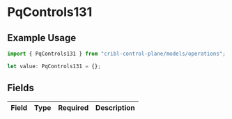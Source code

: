 # PqControls131

## Example Usage

```typescript
import { PqControls131 } from "cribl-control-plane/models/operations";

let value: PqControls131 = {};
```

## Fields

| Field       | Type        | Required    | Description |
| ----------- | ----------- | ----------- | ----------- |